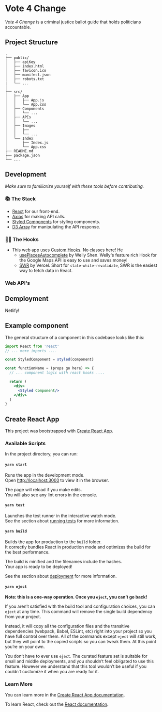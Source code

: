 # Vote 4 Change

_Vote 4 Change_ is a criminal justice ballot guide that holds politicians accountable.

## Project Structure

```
.
├── public/
│   ├── apiKey
│   ├── index.html
│   ├── favicon.ico
│   ├── manifest.json
│   ├── robots.txt
|   └── ...
│
├── src/
│   ├── App
│   │   ├── App.js
│   │   └── App.css
│   ├── Components
│   │   └── ...
│   ├── APIs
│   │   └── ...
│   ├── Images
│   │   ├──
│   │   └── ...
│   └── Index
│       ├── Index.js
│       └── App.css
├── README.md
├── package.json
└── ...
```

## Development

_Make sure to familiarize yourself with these tools before contributing._

### 📚 The Stack

- [React](https://reactjs.org/) for our front-end.
- [Axios](https://github.com/axios/axios) for making API calls.
- [Styled Components](https://styled-components.com/) for styling components.
- [D3 Array](https://github.com/d3/d3-array) for manipulating the API response.

### 🏴‍☠️ The Hooks

- This web app uses [Custom Hooks](https://reactjs.org/docs/hooks-custom.html). No classes here! He
  - [usePlacesAutocomplete](https://github.com/wellyshen/use-places-autocomplete) by Welly Shen. Welly's feature rich Hook for the Google Maps API is easy to use and saves money!
  - [SWR](https://github.com/vercel/swr) by Vercel. Short for `stale-while-revalidate`, SWR is the easiest way to fetch data in React.

### Web API's

<!-- TODO: add api instructions -->

## Demployment

<!-- TODO: add deployment instructions -->

Netlify!

## Example component

The general structure of a component in this codebase looks like this:

```jsx
import React from 'react'
// ... more imports ....

const StyledComponent = styled(component)

const functionName = (props go here) => {
  // ... component logic with react hooks ....

  return (
    <div>
      <Styled Component/>
    </div>
  )
}
```

## Create React App

This project was bootstrapped with [Create React App](https://github.com/facebook/create-react-app).

### Available Scripts

In the project directory, you can run:

#### `yarn start`

Runs the app in the development mode.<br />
Open [http://localhost:3000](http://localhost:3000) to view it in the browser.

The page will reload if you make edits.<br />
You will also see any lint errors in the console.

#### `yarn test`

Launches the test runner in the interactive watch mode.<br />
See the section about [running tests](https://facebook.github.io/create-react-app/docs/running-tests) for more information.

#### `yarn build`

Builds the app for production to the `build` folder.<br />
It correctly bundles React in production mode and optimizes the build for the best performance.

The build is minified and the filenames include the hashes.<br />
Your app is ready to be deployed!

See the section about [deployment](https://facebook.github.io/create-react-app/docs/deployment) for more information.

#### `yarn eject`

**Note: this is a one-way operation. Once you `eject`, you can’t go back!**

If you aren’t satisfied with the build tool and configuration choices, you can `eject` at any time. This command will remove the single build dependency from your project.

Instead, it will copy all the configuration files and the transitive dependencies (webpack, Babel, ESLint, etc) right into your project so you have full control over them. All of the commands except `eject` will still work, but they will point to the copied scripts so you can tweak them. At this point you’re on your own.

You don’t have to ever use `eject`. The curated feature set is suitable for small and middle deployments, and you shouldn’t feel obligated to use this feature. However we understand that this tool wouldn’t be useful if you couldn’t customize it when you are ready for it.

### Learn More

You can learn more in the [Create React App documentation](https://facebook.github.io/create-react-app/docs/getting-started).

To learn React, check out the [React documentation](https://reactjs.org/).
